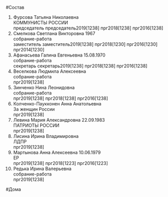 #Состав  
1. Фурсова Татьяна Николаевна  
    КОММУНИСТЫ РОССИИ  
    председатель председатель2019[1238] прг2018[1238] прг2016[1238]  
2. Смелкова Светлана Викторовна 1967  
    собрание-работа  
    заместитель заместитель2019[1238] прг2018[1230] прг2016[1230] прг2014[1230]  
3. Афанасьева Галина Евгеньевна 15.08.1970  
    собрание-работа  
    секретарь секретарь2019[1238] прг2018[1238] прг2016[1238]  
4. Веселкова Людмила Алексеевна  
    собрание-работа  
    прг2019[1238]  
5. Зинченко Нина Леонидовна  
    собрание-работа  
    прг2019[1238] прг2018[1238] прг2016[1238]  
6. Колченко-Паукконен Анна Анатольевна  
    За женщин России  
    прг2019[1238]  
7. Левина Мария Александровна 22.09.1983  
    ПАТРИОТЫ РОССИИ  
    прг2019[1238]  
8. Лисина Ирина Владимировна  
    ЛДПР  
    прг2019[1238]  
9. Мартынова Анна Алексеевна 10.06.1979  
    ЕР  
    прг2019[1238] прг2018[1223] прг2016[1223]  
10. Редька Ирина Валерьевна  
    собрание-работа  
    прг2019[1238]  
  
#Дома  

